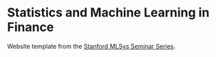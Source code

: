 # Statistics and Machine Learning in Finance

Website template from the [Stanford MLSys Seminar Series](https://mlsys.stanford.edu).